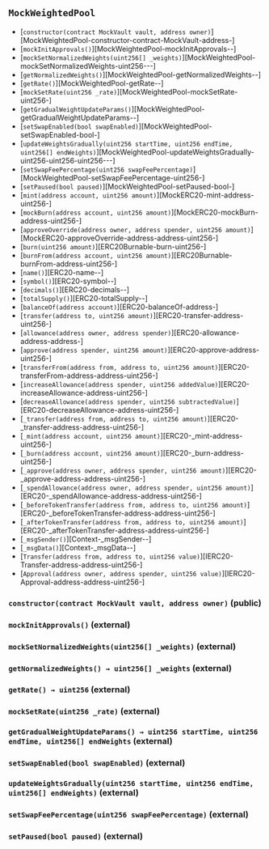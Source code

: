 ## <span id="MockWeightedPool"></span> `MockWeightedPool`



- [`constructor(contract MockVault vault, address owner)`][MockWeightedPool-constructor-contract-MockVault-address-]
- [`mockInitApprovals()`][MockWeightedPool-mockInitApprovals--]
- [`mockSetNormalizedWeights(uint256[] _weights)`][MockWeightedPool-mockSetNormalizedWeights-uint256---]
- [`getNormalizedWeights()`][MockWeightedPool-getNormalizedWeights--]
- [`getRate()`][MockWeightedPool-getRate--]
- [`mockSetRate(uint256 _rate)`][MockWeightedPool-mockSetRate-uint256-]
- [`getGradualWeightUpdateParams()`][MockWeightedPool-getGradualWeightUpdateParams--]
- [`setSwapEnabled(bool swapEnabled)`][MockWeightedPool-setSwapEnabled-bool-]
- [`updateWeightsGradually(uint256 startTime, uint256 endTime, uint256[] endWeights)`][MockWeightedPool-updateWeightsGradually-uint256-uint256-uint256---]
- [`setSwapFeePercentage(uint256 swapFeePercentage)`][MockWeightedPool-setSwapFeePercentage-uint256-]
- [`setPaused(bool paused)`][MockWeightedPool-setPaused-bool-]
- [`mint(address account, uint256 amount)`][MockERC20-mint-address-uint256-]
- [`mockBurn(address account, uint256 amount)`][MockERC20-mockBurn-address-uint256-]
- [`approveOverride(address owner, address spender, uint256 amount)`][MockERC20-approveOverride-address-address-uint256-]
- [`burn(uint256 amount)`][ERC20Burnable-burn-uint256-]
- [`burnFrom(address account, uint256 amount)`][ERC20Burnable-burnFrom-address-uint256-]
- [`name()`][ERC20-name--]
- [`symbol()`][ERC20-symbol--]
- [`decimals()`][ERC20-decimals--]
- [`totalSupply()`][ERC20-totalSupply--]
- [`balanceOf(address account)`][ERC20-balanceOf-address-]
- [`transfer(address to, uint256 amount)`][ERC20-transfer-address-uint256-]
- [`allowance(address owner, address spender)`][ERC20-allowance-address-address-]
- [`approve(address spender, uint256 amount)`][ERC20-approve-address-uint256-]
- [`transferFrom(address from, address to, uint256 amount)`][ERC20-transferFrom-address-address-uint256-]
- [`increaseAllowance(address spender, uint256 addedValue)`][ERC20-increaseAllowance-address-uint256-]
- [`decreaseAllowance(address spender, uint256 subtractedValue)`][ERC20-decreaseAllowance-address-uint256-]
- [`_transfer(address from, address to, uint256 amount)`][ERC20-_transfer-address-address-uint256-]
- [`_mint(address account, uint256 amount)`][ERC20-_mint-address-uint256-]
- [`_burn(address account, uint256 amount)`][ERC20-_burn-address-uint256-]
- [`_approve(address owner, address spender, uint256 amount)`][ERC20-_approve-address-address-uint256-]
- [`_spendAllowance(address owner, address spender, uint256 amount)`][ERC20-_spendAllowance-address-address-uint256-]
- [`_beforeTokenTransfer(address from, address to, uint256 amount)`][ERC20-_beforeTokenTransfer-address-address-uint256-]
- [`_afterTokenTransfer(address from, address to, uint256 amount)`][ERC20-_afterTokenTransfer-address-address-uint256-]
- [`_msgSender()`][Context-_msgSender--]
- [`_msgData()`][Context-_msgData--]
- [`Transfer(address from, address to, uint256 value)`][IERC20-Transfer-address-address-uint256-]
- [`Approval(address owner, address spender, uint256 value)`][IERC20-Approval-address-address-uint256-]
### <span id="MockWeightedPool-constructor-contract-MockVault-address-"></span> `constructor(contract MockVault vault, address owner)` (public)



### <span id="MockWeightedPool-mockInitApprovals--"></span> `mockInitApprovals()` (external)



### <span id="MockWeightedPool-mockSetNormalizedWeights-uint256---"></span> `mockSetNormalizedWeights(uint256[] _weights)` (external)



### <span id="MockWeightedPool-getNormalizedWeights--"></span> `getNormalizedWeights() → uint256[] _weights` (external)



### <span id="MockWeightedPool-getRate--"></span> `getRate() → uint256` (external)



### <span id="MockWeightedPool-mockSetRate-uint256-"></span> `mockSetRate(uint256 _rate)` (external)



### <span id="MockWeightedPool-getGradualWeightUpdateParams--"></span> `getGradualWeightUpdateParams() → uint256 startTime, uint256 endTime, uint256[] endWeights` (external)



### <span id="MockWeightedPool-setSwapEnabled-bool-"></span> `setSwapEnabled(bool swapEnabled)` (external)



### <span id="MockWeightedPool-updateWeightsGradually-uint256-uint256-uint256---"></span> `updateWeightsGradually(uint256 startTime, uint256 endTime, uint256[] endWeights)` (external)



### <span id="MockWeightedPool-setSwapFeePercentage-uint256-"></span> `setSwapFeePercentage(uint256 swapFeePercentage)` (external)



### <span id="MockWeightedPool-setPaused-bool-"></span> `setPaused(bool paused)` (external)



